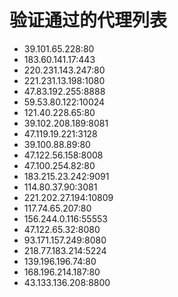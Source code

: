 # 验证通过的代理列表

 - 39.101.65.228:80
 - 183.60.141.17:443
 - 220.231.143.247:80
 - 221.231.13.198:1080
 - 47.83.192.255:8888
 - 59.53.80.122:10024
 - 121.40.228.65:80
 - 39.102.208.189:8081
 - 47.119.19.221:3128
 - 39.100.88.89:80
 - 47.122.56.158:8008
 - 47.100.254.82:80
 - 183.215.23.242:9091
 - 114.80.37.90:3081
 - 221.202.27.194:10809
 - 117.74.65.207:80
 - 156.244.0.116:55553
 - 47.122.65.32:8080
 - 93.171.157.249:8080
 - 218.77.183.214:5224
 - 139.196.196.74:80
 - 168.196.214.187:80
 - 43.133.136.208:8800
